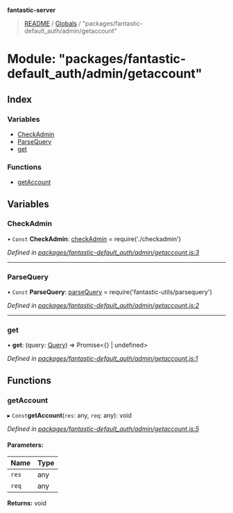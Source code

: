 **fantastic-server**

> [README](../README.md) / [Globals](../globals.md) / "packages/fantastic-default_auth/admin/getaccount"

# Module: "packages/fantastic-default_auth/admin/getaccount"

## Index

### Variables

* [CheckAdmin](_packages_fantastic_default_auth_admin_getaccount_.md#checkadmin)
* [ParseQuery](_packages_fantastic_default_auth_admin_getaccount_.md#parsequery)
* [get](_packages_fantastic_default_auth_admin_getaccount_.md#get)

### Functions

* [getAccount](_packages_fantastic_default_auth_admin_getaccount_.md#getaccount)

## Variables

### CheckAdmin

• `Const` **CheckAdmin**: [checkAdmin](_packages_fantastic_default_auth_admin_checkadmin_.md#checkadmin) = require('./checkadmin')

*Defined in [packages/fantastic-default_auth/admin/getaccount.js:3](https://github.com/besimorhino/project-fantastic/blob/a9b4b41/packages/fantastic-default_auth/admin/getaccount.js#L3)*

___

### ParseQuery

• `Const` **ParseQuery**: [parseQuery](_packages_fantastic_utils_parsequery_.md#parsequery) = require('fantastic-utils/parsequery')

*Defined in [packages/fantastic-default_auth/admin/getaccount.js:2](https://github.com/besimorhino/project-fantastic/blob/a9b4b41/packages/fantastic-default_auth/admin/getaccount.js#L2)*

___

### get

•  **get**: (query: [Query](_packages_fantastic_utils_db_types_d_.md#query)) => Promise\<{} \| undefined>

*Defined in [packages/fantastic-default_auth/admin/getaccount.js:1](https://github.com/besimorhino/project-fantastic/blob/a9b4b41/packages/fantastic-default_auth/admin/getaccount.js#L1)*

## Functions

### getAccount

▸ `Const`**getAccount**(`res`: any, `req`: any): void

*Defined in [packages/fantastic-default_auth/admin/getaccount.js:5](https://github.com/besimorhino/project-fantastic/blob/a9b4b41/packages/fantastic-default_auth/admin/getaccount.js#L5)*

#### Parameters:

Name | Type |
------ | ------ |
`res` | any |
`req` | any |

**Returns:** void
